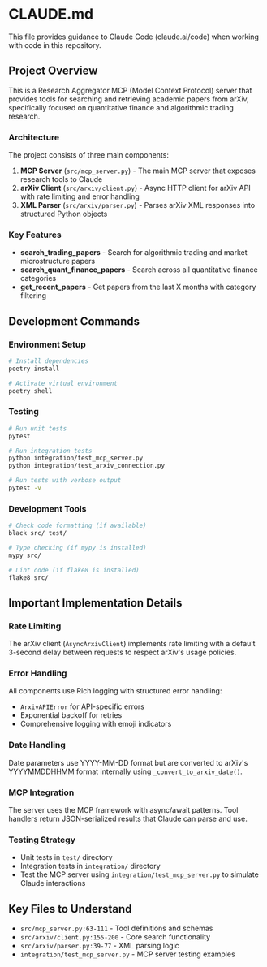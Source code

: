 # CLAUDE.md

This file provides guidance to Claude Code (claude.ai/code) when working with code in this repository.

## Project Overview

This is a Research Aggregator MCP (Model Context Protocol) server that provides tools for searching and retrieving academic papers from arXiv, specifically focused on quantitative finance and algorithmic trading research.

### Architecture

The project consists of three main components:

1. **MCP Server** (`src/mcp_server.py`) - The main MCP server that exposes research tools to Claude
2. **arXiv Client** (`src/arxiv/client.py`) - Async HTTP client for arXiv API with rate limiting and error handling
3. **XML Parser** (`src/arxiv/parser.py`) - Parses arXiv XML responses into structured Python objects

### Key Features

- **search_trading_papers** - Search for algorithmic trading and market microstructure papers
- **search_quant_finance_papers** - Search across all quantitative finance categories
- **get_recent_papers** - Get papers from the last X months with category filtering

## Development Commands

### Environment Setup
```bash
# Install dependencies
poetry install

# Activate virtual environment
poetry shell
```

### Testing
```bash
# Run unit tests
pytest

# Run integration tests
python integration/test_mcp_server.py
python integration/test_arxiv_connection.py

# Run tests with verbose output
pytest -v
```

### Development Tools
```bash
# Check code formatting (if available)
black src/ test/

# Type checking (if mypy is installed)
mypy src/

# Lint code (if flake8 is installed)
flake8 src/
```

## Important Implementation Details

### Rate Limiting
The arXiv client (`AsyncArxivClient`) implements rate limiting with a default 3-second delay between requests to respect arXiv's usage policies.

### Error Handling
All components use Rich logging with structured error handling:
- `ArxivAPIError` for API-specific errors
- Exponential backoff for retries
- Comprehensive logging with emoji indicators

### Date Handling
Date parameters use YYYY-MM-DD format but are converted to arXiv's YYYYMMDDHHMM format internally using `_convert_to_arxiv_date()`.

### MCP Integration
The server uses the MCP framework with async/await patterns. Tool handlers return JSON-serialized results that Claude can parse and use.

### Testing Strategy
- Unit tests in `test/` directory
- Integration tests in `integration/` directory
- Test the MCP server using `integration/test_mcp_server.py` to simulate Claude interactions

## Key Files to Understand

- `src/mcp_server.py:63-111` - Tool definitions and schemas
- `src/arxiv/client.py:155-200` - Core search functionality
- `src/arxiv/parser.py:39-77` - XML parsing logic
- `integration/test_mcp_server.py` - MCP server testing examples